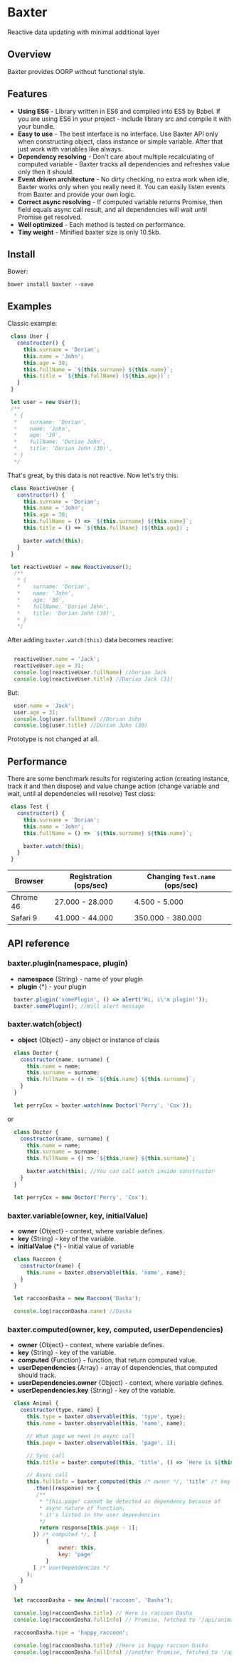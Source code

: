 Baxter
======

Reactive data updating with minimal additional layer

## Overview

Baxter provides OORP without functional style.

## Features

* **Using ES6** - Library written in ES6 and compiled into ES5 by Babel. If you are using ES6 in your project - include library src and compile it with your bundle.
* **Easy to use** - The best interface is no interface. Use Baxter API only when constructing object, class instance or simple variable. After that just work with variables like always.
* **Dependency resolving** - Don't care about multiple recalculating of computed variable - Baxter tracks all dependencies and refreshes value only then it should.
* **Event driven architecture** - No dirty checking, no extra work when idle, Baxter works only when you really need it. You can easily listen events from Baxter and provide your own logic.
* **Correct async resolving** - If computed variable returns Promise, then field equals async call result, and all dependencies will wait until Promise get resolved.
* **Well optimized** - Each method is tested on performance.
* **Tiny weight** - Minified baxter size is only 10.5kb.

## Install

Bower:
```
bower install baxter --save
```

## Examples

Classic example:

```javascript
 class User {
   constructor() {
     this.surname = 'Dorian';
     this.name = 'John';
     this.age = 30;
     this.fullName = `${this.surname} ${this.name}`;
     this.title = `${this.fullName} (${this.age})`;
   }
 }

 let user = new User();
 /**
  * {
  *    surname: 'Dorian',
  *    name: 'John',
  *    age: '30',
  *    fullName: 'Dorian John',
  *    title: 'Dorian John (30)',
  * }
  */
```

That's great, by this data is not reactive. Now let's try this:

```javascript
 class ReactiveUser {
   constructor() {
     this.surname = 'Dorian';
     this.name = 'John';
     this.age = 30;
     this.fullName = () => `${this.surname} ${this.name}`;
     this.title = () => `${this.fullName} (${this.age})`;

     baxter.watch(this);
   }
 }

 let reactiveUser = new ReactiveUser();
  /**
   * {
   *    surname: 'Dorian',
   *    name: 'John',
   *    age: '30',
   *    fullName: 'Dorian John',
   *    title: 'Dorian John (30)',
   * }
   */
```

After adding ```baxter.watch(this)``` data becomes reactive:
```javascript

  reactiveUser.name = 'Jack';
  reactiveUser.age = 31;
  console.log(reactiveUser.fullName) //Dorian Jack
  console.log(reactiveUser.title) //Dorian Jack (31)
```
But:

```javascript
  user.name = 'Jack';
  user.age = 31;
  console.log(user.fullName) //Dorian John
  console.log(user.title) //Dorian John (30)
```

Prototype is not changed at all.

## Performance

There are some benchmark results for registering action (creating instance, track it and then dispose) and value change action (change variable and wait, until al dependencies will resolve)
Test class:

```javascript
 class Test {
   constructor() {
     this.surname = 'Dorian';
     this.name = 'John';
     this.fullName = () => `${this.surname} ${this.name}`;

     baxter.watch(this);
   }
 }
```

| Browser    | Registration (ops/sec) | Changing ```Test.name``` (ops/sec) |
| -----------|------------------------| -----------------------------------|
| Chrome 46  | 27.000 - 28.000        | 4.500 - 5.000                      |
| Safari 9   | 41.000 - 44.000        | 350.000 - 380.000                  |

## API reference

### baxter.plugin(namespace, plugin)

* **namespace** {String} - name of your plugin
* **plugin** {*} - your plugin

```javascript
  baxter.plugin('somePlugin', () => alert('Hi, i\'m plugin!'));
  baxter.somePlugin(); //Will alert message
```

### baxter.watch(object)

* **object** {Object} - any object or instance of class

```javascript
  class Doctor {
    constructor(name, surname) {
      this.name = name;
      this.surname = surname;
      this.fullName = () => `${this.name} ${this.surname}`;
    }
  }

  let perryCox = baxter.watch(new Doctor('Perry', 'Cox'));
```
or

```javascript
  class Doctor {
    constructor(name, surname) {
      this.name = name;
      this.surname = surname;
      this.fullName = () => `${this.name} ${this.surname}`;

      baxter.watch(this); //You can call watch inside constructor
    }
  }

  let perryCox = new Doctor('Perry', 'Cox');
```

### baxter.variable(owner, key, initialValue)

* **owner** {Object} - context, where variable defines.
* **key** {String} - key of the variable.
* **initialValue** {*} - initial value of variable

```javascript
  class Raccoon {
    constructor(name) {
      this.name = baxter.observable(this, 'name', name);
    }
  }

  let raccoonDasha = new Raccoon('Dasha');

  console.log(racconDasha.name) //Dasha
```

### baxter.computed(owner, key, computed, userDependencies)

* **owner** {Object} - context, where variable defines.
* **key** {String} - key of the variable.
* **computed** {Function} - function, that return computed value.
* **userDependencies** {Array} - array of dependencies, that computed should track.
* **userDependencies.owner** {Object} - context, where variable defines.
* **userDependencies.key** {String} - key of the variable.

```javascript
  class Animal {
    constructor(type, name) {
      this.type = baxter.observable(this, 'type', type);
      this.name = baxter.observable(this, 'name', name);

      // What page we need in async call
      this.page = baxter.observable(this, 'page', 1);

      // Sync call
      this.title = baxter.computed(this, 'title', () => `Here is ${this.type.replace('_', ' ')} ${this.name}`);

      // Async call
      this.fullInfo = baxter.computed(this /* owner */, 'title' /* key */, () => fetch(`/api/animal/${this.type}/${this.name}`)
        .then((response) => {
         /**
          * "this.page" cannot be detected as dependency because of
          * async nature of function,
          * it's listed in the user dependencies
          */
          return response[this.page - 1];
        }) /* computed */, [
            {
                owner: this,
                key: 'page'
            }
        ] /* userDependencies */
      );
    }
  }

  let raccoonDasha = new Animal('raccoon', 'Dasha');

  console.log(raccoonDasha.title) // Here is raccoon Dasha
  console.log(raccoonDasha.fullInfo) // Promise, fetched to '/api/animal/raccoon/Dasha'

  raccoonDasha.type = 'happy_raccoon';

  console.log(raccoonDasha.title) //Here is happy raccoon Dasha
  console.log(raccoonDasha.fullInfo) //another Promise, fetched to '/api/animal/happy_raccoon/Dasha'

```
